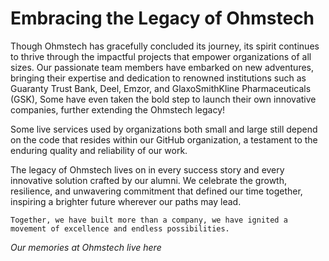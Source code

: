 # Embracing the Legacy of Ohmstech

Though Ohmstech has gracefully concluded its journey, its spirit continues to thrive through the impactful projects that empower organizations of all sizes. Our passionate team members have embarked on new adventures, bringing their expertise and dedication to renowned institutions such as Guaranty Trust Bank, Deel, Emzor, and GlaxoSmithKline Pharmaceuticals (GSK), Some have even taken the bold step to launch their own innovative companies, further extending the Ohmstech legacy!

Some live services used by organizations both small and large still depend on the code that resides within our GitHub organization, a testament to the enduring quality and reliability of our work.

The legacy of Ohmstech lives on in every success story and every innovative solution crafted by our alumni. We celebrate the growth, resilience, and unwavering commitment that defined our time together, inspiring a brighter future wherever our paths may lead.

    Together, we have built more than a company, we have ignited a movement of excellence and endless possibilities.

  
  _Our memories at Ohmstech live here_
